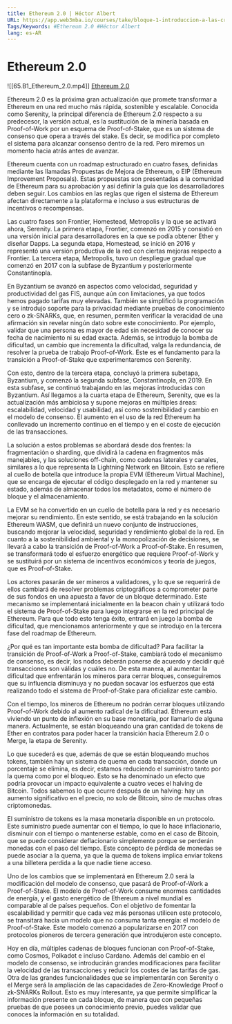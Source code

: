 ```yaml
---
title: Ethereum 2.0 | Héctor Albert
URL: https://app.web3mba.io/courses/take/bloque-1-introduccion-a-las-criptomonedas/lessons/39203723-ethereum-2-0-hector-albert
Tags/Keywords: #Ethereum 2.0 #Héctor Albert
lang: es-AR
---
```

# Ethereum 2.0
![[65.B1_Ethereum_2.0.mp4]]
[Ethereum 2.0](https://app.web3mba.io/courses/take/bloque-1-introduccion-a-las-criptomonedas/lessons/39203723-ethereum-2-0-hector-albert)

Ethereum 2.0 es la próxima gran actualización que promete transformar a Ethereum en una red mucho más rápida, sostenible y escalable. Conocida como Serenity, la principal diferencia de Ethereum 2.0 respecto a su predecesor, la versión actual, es la sustitución de la minería basada en Proof-of-Work por un esquema de Proof-of-Stake, que es un sistema de consenso que opera a través del stake. Es decir, se modifica por completo el sistema para alcanzar consenso dentro de la red. Pero miremos un momento hacia atrás antes de avanzar.

Ethereum cuenta con un roadmap estructurado en cuatro fases, definidas mediante las llamadas Propuestas de Mejora de Ethereum, o EIP (Ethereum Improvement Proposals). Estas propuestas son presentadas a la comunidad de Ethereum para su aprobación y así definir la guía que los desarrolladores deben seguir. Los cambios en las reglas que rigen el sistema de Ethereum afectan directamente a la plataforma e incluso a sus estructuras de incentivos o recompensas.

Las cuatro fases son Frontier, Homestead, Metropolis y la que se activará ahora, Serenity. La primera etapa, Frontier, comenzó en 2015 y consistió en una versión inicial para desarrolladores en la que se podía obtener Ether y diseñar Dapps. La segunda etapa, Homestead, se inició en 2016 y representó una versión productiva de la red con ciertas mejoras respecto a Frontier. La tercera etapa, Metropolis, tuvo un despliegue gradual que comenzó en 2017 con la subfase de Byzantium y posteriormente Constantinopla.

En Byzantium se avanzó en aspectos como velocidad, seguridad y productividad del gas FIS, aunque aún con limitaciones, ya que todos hemos pagado tarifas muy elevadas. También se simplificó la programación y se introdujo soporte para la privacidad mediante pruebas de conocimiento cero o zk-SNARKs, que, en resumen, permiten verificar la veracidad de una afirmación sin revelar ningún dato sobre este conocimiento. Por ejemplo, validar que una persona es mayor de edad sin necesidad de conocer su fecha de nacimiento ni su edad exacta. Además, se introdujo la bomba de dificultad, un cambio que incrementa la dificultad, valga la redundancia, de resolver la prueba de trabajo Proof-of-Work. Este es el fundamento para la transición a Proof-of-Stake que experimentaremos con Serenity.

Con esto, dentro de la tercera etapa, concluyó la primera subetapa, Byzantium, y comenzó la segunda subfase, Constantinopla, en 2019. En esta subfase, se continuó trabajando en las mejoras introducidas con Byzantium. Así llegamos a la cuarta etapa de Ethereum, Serenity, que es la actualización más ambiciosa y supone mejoras en múltiples áreas: escalabilidad, velocidad y usabilidad, así como sostenibilidad y cambio en el modelo de consenso. El aumento en el uso de la red Ethereum ha conllevado un incremento continuo en el tiempo y en el coste de ejecución de las transacciones.

La solución a estos problemas se abordará desde dos frentes: la fragmentación o sharding, que dividirá la cadena en fragmentos más manejables, y las soluciones off-chain, como cadenas laterales y canales, similares a lo que representa la Lightning Network en Bitcoin. Esto se refiere al cuello de botella que introduce la propia EVM (Ethereum Virtual Machine), que se encarga de ejecutar el código desplegado en la red y mantener su estado, además de almacenar todos los metadatos, como el número de bloque y el almacenamiento.

La EVM se ha convertido en un cuello de botella para la red y es necesario mejorar su rendimiento. En este sentido, se está trabajando en la solución Ethereum WASM, que definirá un nuevo conjunto de instrucciones, buscando mejorar la velocidad, seguridad y rendimiento global de la red. En cuanto a la sostenibilidad ambiental y la monopolización de decisiones, se llevará a cabo la transición de Proof-of-Work a Proof-of-Stake. En resumen, se transformará todo el esfuerzo energético que requiere Proof-of-Work y se sustituirá por un sistema de incentivos económicos y teoría de juegos, que es Proof-of-Stake.

Los actores pasarán de ser mineros a validadores, y lo que se requerirá de ellos cambiará de resolver problemas criptográficos a comprometer parte de sus fondos en una apuesta a favor de un bloque determinado. Este mecanismo se implementará inicialmente en la beacon chain y utilizará todo el sistema de Proof-of-Stake para luego integrarse en la red principal de Ethereum. Para que todo esto tenga éxito, entrará en juego la bomba de dificultad, que mencionamos anteriormente y que se introdujo en la tercera fase del roadmap de Ethereum.

¿Por qué es tan importante esta bomba de dificultad? Para facilitar la transición de Proof-of-Work a Proof-of-Stake, cambiará todo el mecanismo de consenso, es decir, los nodos deberán ponerse de acuerdo y decidir qué transacciones son válidas y cuáles no. De esta manera, al aumentar la dificultad que enfrentarán los mineros para cerrar bloques, conseguiremos que su influencia disminuya y no puedan socavar los esfuerzos que está realizando todo el sistema de Proof-of-Stake para oficializar este cambio.

Con el tiempo, los mineros de Ethereum no podrán cerrar bloques utilizando Proof-of-Work debido al aumento radical de la dificultad. Ethereum está viviendo un punto de inflexión en su base monetaria, por llamarlo de alguna manera. Actualmente, se están bloqueando una gran cantidad de tokens de Ether en contratos para poder hacer la transición hacia Ethereum 2.0 o Merge, la etapa de Serenity.

Lo que sucederá es que, además de que se están bloqueando muchos tokens, también hay un sistema de quema en cada transacción, donde un porcentaje se elimina, es decir, estamos reduciendo el suministro tanto por la quema como por el bloqueo. Esto se ha denominado un efecto que podría provocar un impacto equivalente a cuatro veces el halving de Bitcoin. Todos sabemos lo que ocurre después de un halving: hay un aumento significativo en el precio, no solo de Bitcoin, sino de muchas otras criptomonedas.

El suministro de tokens es la masa monetaria disponible en un protocolo. Este suministro puede aumentar con el tiempo, lo que lo hace inflacionario, disminuir con el tiempo o mantenerse estable, como en el caso de Bitcoin, que se puede considerar deflacionario simplemente porque se perderán monedas con el paso del tiempo. Este concepto de pérdida de monedas se puede asociar a la quema, ya que la quema de tokens implica enviar tokens a una billetera perdida a la que nadie tiene acceso.

Uno de los cambios que se implementará en Ethereum 2.0 será la modificación del modelo de consenso, que pasará de Proof-of-Work a Proof-of-Stake. El modelo de Proof-of-Work consume enormes cantidades de energía, y el gasto energético de Ethereum a nivel mundial es comparable al de países pequeños. Con el objetivo de fomentar la escalabilidad y permitir que cada vez más personas utilicen este protocolo, se transitará hacia un modelo que no consuma tanta energía: el modelo de Proof-of-Stake. Este modelo comenzó a popularizarse en 2017 con protocolos pioneros de tercera generación que introdujeron este concepto.

Hoy en día, múltiples cadenas de bloques funcionan con Proof-of-Stake, como Cosmos, Polkadot e incluso Cardano. Además del cambio en el modelo de consenso, se introducirán grandes modificaciones para facilitar la velocidad de las transacciones y reducir los costes de las tarifas de gas. Otra de las grandes funcionalidades que se implementarán con Serenity o el Merge será la ampliación de las capacidades de Zero-Knowledge Proof o zk-SNARKs Rollout. Esto es muy interesante, ya que permite simplificar la información presente en cada bloque, de manera que con pequeñas pruebas de que posees un conocimiento previo, puedes validar que conoces la información en su totalidad.